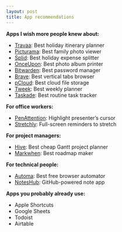 ```yaml
---
layout: post
title: App recommendations
---
```


**Apps I wish more people knew about:**
* [Travaa](http://travaa.com): Best holiday itinerary planner
* [Picturama](https://github.com/picturama/picturama): Best family photo viewer
* [Splid](https://splid.app/english): Best holiday expense splitter
* [OnceUpon](https://onceupon.photo): Best photo album printer
* [Bitwarden](https://bitwarden.com): Best password manager
* [Brave](https://brave.com): Best vertical tabs browser
* [pCloud](https://www.pcloud.com): Best cloud file storage
* [Tweek](http://tweek.so): Best weekly planner
* [Taskade](https://www.taskade.com): Best routine task tracker

**For office workers:**
* [PenAttention](http://www.math.uaa.alaska.edu/~afkjm/PenAttention/download.html): Highlight presenter’s cursor
* [Stretchly](https://hovancik.net/stretchly): Full-screen reminders to stretch

**For project managers:**
* [Hive](https://hive.com): Best cheap Gantt project planner
* [Markwhen](https://markwhen.com): Best roadmap maker

**For technical people:**
* [Automa](https://www.automa.site): Best free browser automator
* [NotesHub](https://about.noteshub.app): GitHub-powered note app

**Apps you probably already use:**
* Apple Shortcuts
* Google Sheets
* Todoist
* Airtable